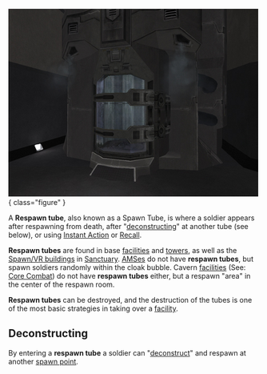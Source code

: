 ![](../images/PSScreenShot0289.jpg){ class="figure" }

A **Respawn tube**, also
known as a Spawn Tube, is where a soldier appears after respawning from death,
after "[deconstructing](../terminology/Deconstruct.md)" at another tube (see
below), or using [Instant Action](../terminology/Instant_Action.md) or
[Recall](../terminology/Recall.md).

**Respawn tubes** are found in base [facilities](../locations/Facilities.md) and
[towers](../locations/Towers.md), as well as the
[Spawn/VR buildings](../locations/Respawn_Building.md) in
[Sanctuary](../locations/Sanctuary.md).
[AMSes](../vehicles/Advanced_Mobile_Station.md) do not have **respawn tubes**,
but spawn soldiers randomly within the cloak bubble. Cavern
[facilities](../locations/Facilities.md) (See: [Core Combat](Core_Combat.md)) do
not have **respawn tubes** either, but a respawn "area" in the center of the
respawn room.

**Respawn tubes** can be destroyed, and the destruction of the tubes is one of
the most basic strategies in taking over a
[facility](../locations/Facilities.md).

## Deconstructing

By entering a **respawn tube** a soldier can
"[deconstruct](../terminology/Deconstruct.md)" and respawn at another
[spawn point](../terminology/Spawn_point.md).
